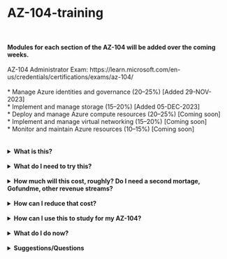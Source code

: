 # AZ-104-training<br>
<br>
<br>
<B>Modules for each section of the AZ-104 will be added over the coming weeks.</B><br>
<br>
AZ-104 Administrator Exam: https://learn.microsoft.com/en-us/credentials/certifications/exams/az-104/<br><br>
* Manage Azure identities and governance (20–25%) [Added 29-NOV-2023] <br>
* Implement and manage storage (15–20%) [Added 05-DEC-2023] <br>
* Deploy and manage Azure compute resources (20–25%) [Coming soon] <br>
* Implement and manage virtual networking (15–20%) [Coming soon] <br>
* Monitor and maintain Azure resources (10–15%) [Coming soon] <br>
<br>
<br>
<details>
<summary><b>What is this?</b></summary>
<br>
The intent is to: <br><br> 
<i>Create a set of Users<br>
Create a Groups<br>
Create a number of Virtual Networks and Subnets<br>
Create a number of Storage Accounts in 3 Regions<br>
Create a number of Network Security Groups<br>
Deploy a number of VM's and VMSS's in 3 Regions<br>
Create a Static Site in 3 Regions<br>
Create 2 Network Peerings between 3 Regions<br> 
Create a Bastion in 1 Region</i><br>
<br>
This is to create a badly configured environment where users would need to apply the knowledge gained from AZ-104 to remedy it and improve it. A High-Level Design will find it's way in here soon, so you can see the Resources deployed.<br><br>
This is going to be deployed using TF to allow people to spin it up as needed, and destroy it, without spending hours on building an environment and incurring costs while doing it, and THEN using the environmnet to train in, and keeping it running until they've completed their training because they don't want to tear it all down and manually rebuild it.<br>
<br>
This for now is a VERY rough first-draft, so some of the Terraform Code WILL be re-written to be neater/smoother.<br>
<br>
</details>
<br>
<details>
<summary><b>What do I need to try this?</b></summary><br>
<br>
To use this, you'll need to have the following:<br>
<br><i>
Install Terraform (https://developer.hashicorp.com/terraform/downloads)<br>
Install Visual Studio Code (https://code.visualstudio.com)<br>
Install Github (https://github.com/git-guides/install-git)<br>
Create an Azure Subscription (https://portal.azure.com/)<br>
Install Azure CLI (https://learn.microsoft.com/en-us/cli/azure/install-azure-cli)<br>
An account on the Azure subscription that has an Owner role<br>
</i><br>
</details>
<br>
<details>
<summary><b>How much will this cost, roughly? Do I need a second mortage, Gofundme, other revenue streams?</b></summary>
<br>
I've tried to make this <i>as cheap as possible</i> to run, while giving you the experience of seeing as close to a Real-World scenario as possible.
At the moment, as of Nov 2023, it's costing <b>£9.70</b> to run this setup in a <b>Single Region per day</b>. To run all three Regions, it would cost an <b>estimated £29.10 per day. There are elements that will require a P2 licence for things like MFA, PIM, etc. Where possible, use the free trial for 30 days. But this might be something you'll have to bite down and pay for, for the short period of time you need to use it for.</b>.
<br>
</details>
<br>
<details>
<summary><b>How can I reduce that cost?</b></summary>
<br>
There are several ways to reduce that cost:<br>
1) Sign up to Azure Portal - if it's your first time, you will get a credit of $200 for 30 days. In addition, you'll get to use some resources (At a lower SKU) for free for that month. After that, you may find some resources are still free to use up to 12 months (Some VM's will offer 750 hrs over 12 months, for example). A full list of what's available can be found here: https://azure.microsoft.com/en-gb/pricing/free-services)<br><br>
2) Free Credits - If you have a Visual Studio licence, you will get monthly Azure Credits to use. As of Nov 2023, they are:<br>
<b>Visual Studio Professional</b> - $50 USD<br>
<b>MSDN Platforms</b> - $100<br>
<b>Visual Studio Enterprise</b> - $150<br><br>
3) Azure for Students - Azure for Students offers $100 in Azure Credits to use within 12 months, plus select free services without needing a credit card. To qualify, you need to be 18+ years of age, be on an accredited degree-granting course between 2-4 years, as a full-time student, and apply using your organisation's email address. It's not available for use if you're using an Online Course (Why, I'm not sure. Full-time study is full-time study...) or in professional training from a for-profit organisation. A full list of requirements can be found here: https://azure.microsoft.com/en-us/pricing/offers/ms-azr-0170p/<br><br>
4) Cost Alerting - Setup a Budget, based on how much you're willing to spend. This will be covered during the training (And if you're here, you've likely got an idea on how to do this). This will create a budget for you monthly/quarterly, over a period of time, and will send out alerts if you hit % of your budget. You can also create a Cost Alert based on any sudden increases in your environment.
</details>
<br>
<details>
<summary><b>How can I use this to study for my AZ-104?</b></summary>
<br>
<b>Clone the Repo first</b><br>
1) In Visual Studio, navigate to where you want to store your Github repos. Usually 'CD C:\Users\%YOURNAME%\Desktop\Github' or 'CD C:\Users\%YOURNAME\Github' will do. Just make sure the folder exists first<br>
2) Run 'git clone https://github.com/theangrytech-git/az-104-training.git' to clone the repo to your device.<br>
You should now see a repo appear in Explorer with folders and files relating to this repo.
<br>
<br>
<b>Performing a Terraform Init</b><br>
1) Within Visual Studio's terminal window, run the command 'az login' and sign into your Azure portal when prompted.<br>
2) Select the Subscription that you want to install this to using the following command: 'az account set --subscription "NAMEOFYOURSUBSCRIPTION"'. Once you've done that, run the command 'az account show' and confirm that the subscription displayed matches the one in your Azure portal.<br>
3) Navigate to the repo environment folder using the command 'cd .\az-104-training\environment\' and run the command 'terraform init'. You will now see a message to say 'Terraform initalised'.<br>
4) Perform a Terraform Plan by using `terraform plan -var-file="env.tfvars" -no-color > tfplan.txt`. You will now see a file created called tfplan.txt. You will now see a list of resources that will be created for the first time, but as a rule:<br>
- The `~` symbol is used to represent resources which will be <b>**modified**</b><br>
- The `+` symbol is used to represent resources which are being <b>**created**</b><br>
- The `-` symbol is used to represent resources which are being <b>**destroyed**</b><br>
As this is the first time running this, you should see every resource listed as being created, and nothing being modified or destroyed. If you do, review those resources immediately to confirm what/where/when and why.<br>
5) Perform a Terraform Apply by running the following command: 'terraform apply -var-file="env.tfvars"`. This will run a quick Terraform Plan to confirm what resources are being deployed - once you've reviewed them, type 'yes' and press 'enter'. This will take between 5-10 minutes to fully apply, and at the end of it you'll see a message to say 'Apply complete! Resources: x added, x changed, x destroyed.'<br>
<br>
<br>
<b>Final check</b><br>
1) Log into your Azure portal, and click on 'Resources'.<br>
2) You will now see all of the resources that have been deployed through Terraform.<br>
3) Once you have finished with this, run a 'terraform delete -var-file="env.tfvars"' command and confirm you want to delete all of the resources.<br>
</details>
<br>
<details>
<summary><b>What do I do now?</b></summary><br>
<br>
There will be a series of Readme files for each module - they will contain questions, steps, and things to try out for yourself. They currently sit in the 'environment/1. Exam Questions' folder, there will also be an answer file as well which can be found in the 'environment/2. Exam Answers' folder - so you can try it out for yourself first, and then look at the answer to try out. <br>
<br>
</details>
<br>
<details>
<summary><b>Suggestions/Questions</b></summary><br>
<br>
<B>I've see a problem or am unsure about this task/question, or this is no longer relevant, or why have you done it this way?</B>
This is my first attempt at Terraforming an environment, and combining it with Exam Objectives to help pass an exam.<br>
There may be areas for improvement - and if you spot one, feel free to send it over to me at theangrytech@outlook.com.<br>
I'll update it here for the community to use.<br>
<br>
<b>Why have you written your Terraform Code like this?</b><br>
It's my first major attempt at doing something like this. If you spot a quicker or better way of Terraforming something, drop me a line and I'll take a look.<bR>
I've tried a mixture of things for this one to test them out, so there likely will be better ways of doing some things like utilising local variables better, etc.<br>
I'll revisit the code again further down the line.<br>
</details>
<br>
<br>

